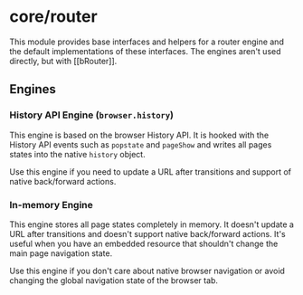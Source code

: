 # core/router

This module provides base interfaces and helpers for a router engine and the default implementations of these interfaces.
The engines aren't used directly, but with [[bRouter]].

## Engines

### History API Engine (`browser.history`)

This engine is based on the browser History API. It is hooked with the History API events such as `popstate` and `pageShow` and writes all pages states into the native `history` object.

Use this engine if you need to update a URL after transitions and support of native back/forward actions.

### In-memory Engine

This engine stores all page states completely in memory. It doesn't update a URL after transitions and doesn't support native
back/forward actions. It's useful when you have an embedded resource that shouldn't change the main page navigation state.

Use this engine if you don't care about native browser navigation or avoid changing the global navigation state of the browser tab.

